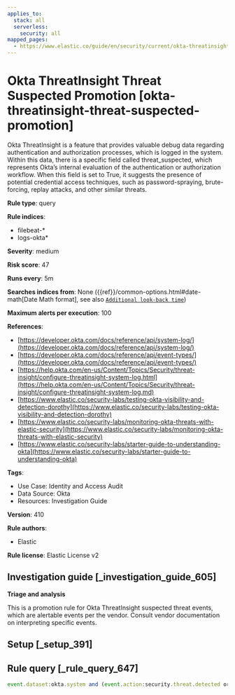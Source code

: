 ```yaml
---
applies_to:
  stack: all
  serverless:
    security: all
mapped_pages:
  - https://www.elastic.co/guide/en/security/current/okta-threatinsight-threat-suspected-promotion.html
---
```


# Okta ThreatInsight Threat Suspected Promotion [okta-threatinsight-threat-suspected-promotion]

Okta ThreatInsight is a feature that provides valuable debug data regarding authentication and authorization processes, which is logged in the system. Within this data, there is a specific field called threat_suspected, which represents Okta’s internal evaluation of the authentication or authorization workflow. When this field is set to True, it suggests the presence of potential credential access techniques, such as password-spraying, brute-forcing, replay attacks, and other similar threats.

**Rule type**: query

**Rule indices**:

* filebeat-*
* logs-okta*

**Severity**: medium

**Risk score**: 47

**Runs every**: 5m

**Searches indices from**: None ({{ref}}/common-options.html#date-math[Date Math format], see also [`Additional look-back time`](docs-content://solutions/security/detect-and-alert/create-detection-rule.md#rule-schedule))

**Maximum alerts per execution**: 100

**References**:

* [https://developer.okta.com/docs/reference/api/system-log/](https://developer.okta.com/docs/reference/api/system-log/)
* [https://developer.okta.com/docs/reference/api/event-types/](https://developer.okta.com/docs/reference/api/event-types/)
* [https://help.okta.com/en-us/Content/Topics/Security/threat-insight/configure-threatinsight-system-log.html](https://help.okta.com/en-us/Content/Topics/Security/threat-insight/configure-threatinsight-system-log.md)
* [https://www.elastic.co/security-labs/testing-okta-visibility-and-detection-dorothy](https://www.elastic.co/security-labs/testing-okta-visibility-and-detection-dorothy)
* [https://www.elastic.co/security-labs/monitoring-okta-threats-with-elastic-security](https://www.elastic.co/security-labs/monitoring-okta-threats-with-elastic-security)
* [https://www.elastic.co/security-labs/starter-guide-to-understanding-okta](https://www.elastic.co/security-labs/starter-guide-to-understanding-okta)

**Tags**:

* Use Case: Identity and Access Audit
* Data Source: Okta
* Resources: Investigation Guide

**Version**: 410

**Rule authors**:

* Elastic

**Rule license**: Elastic License v2

## Investigation guide [_investigation_guide_605]

**Triage and analysis**

This is a promotion rule for Okta ThreatInsight suspected threat events, which are alertable events per the vendor. Consult vendor documentation on interpreting specific events.


## Setup [_setup_391]



## Rule query [_rule_query_647]

```js
event.dataset:okta.system and (event.action:security.threat.detected or okta.debug_context.debug_data.threat_suspected: true)
```


